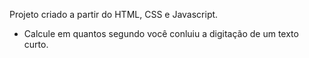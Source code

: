 Projeto criado a partir do HTML, CSS e Javascript. 

* Calcule em quantos segundo você conluiu a digitação de um texto curto.